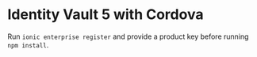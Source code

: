 # Identity Vault 5 with Cordova
Run `ionic enterprise register` and provide a product key before running `npm install`.
